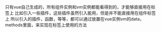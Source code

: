 只有vue自己生成的，所有组件实例和vm实例都能看得到的，才能够直接用在标签上
比如引入一些插件，这些插件虽然引入能用，但是并不能直接用在组件标签上
所以引入的插件，函数，等等，都可以通过放置在vue实例vm的data，methods里面，来实现在标签上使用的方法